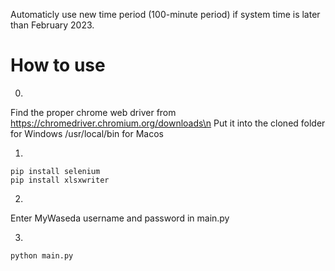 Automaticly use new time period (100-minute period) if system time is later than February 2023.
# How to use
0.
Find the proper chrome web driver from https://chromedriver.chromium.org/downloads\n
Put it into the cloned folder for Windows
            /usr/local/bin for Macos

1.
```
pip install selenium
pip install xlsxwriter
```

2.
Enter MyWaseda username and password in main.py

3.
```
python main.py
```
